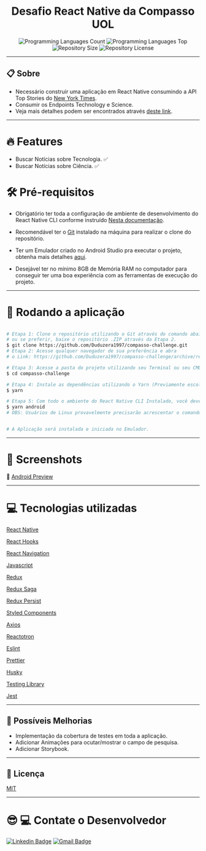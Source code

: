 <div>
  <h1 align="center">Desafio React Native da Compasso UOL</h1>
    <div align="center">
      <img alt="Programming Languages Count" src='https://img.shields.io/github/languages/count/duduzera1997/compasso-challenge?color=blueviolet"' />
      <img alt="Programming Languages Top" src="https://img.shields.io/github/languages/top/duduzera1997/compasso-challenge?color=blueviolet" />
      <img alt="Repository Size" src="https://img.shields.io/github/repo-size/duduzera1997/compasso-challenge?color=blueviolet" />
       <img alt="Repository License" src="https://img.shields.io/badge/license-MIT-brightgreen?color=blueviolet"/>
    </div>
</div>

---
## 📋 Sobre
- Necessário construir uma aplicação em React Native consumindo a API Top Stories do [New York Times](https://developer.nytimes.com/docs/top-stories-product/1/overview).
- Consumir os Endpoints Technology e Science.
- Veja mais detalhes podem ser encontrados através [deste link](https://github.com/recrutamento-compasso/teste-react-native).

---
# :fire: Features
- Buscar Notícias sobre Tecnologia. ✅
- Buscar Notícias sobre Ciência. ✅

# 🛠 Pré-requisitos
- Obrigatório ter toda a configuração de ambiente de desenvolvimento do React Native CLI conforme instruído [Nesta documentação](https://reactnative.dev/docs/environment-setup).

- Recomendável ter o [Git](https://git-scm.com/) instalado na máquina para realizar o clone do repositório.

- Ter um Emulador criado no Android Studio pra executar o projeto, obtenha mais detalhes [aqui](https://developer.android.com/studio/run/managing-avds?hl=pt-br).

- Desejável ter no mínimo 8GB de Memória RAM no computador para conseguir ter uma boa experiência com as ferramentas de execução do projeto.

---
# 🎲 Rodando a aplicação

```bash

# Etapa 1: Clone o repositório utilizando o Git através do comando abaixo (Ignorar Etapa 2).
# ou se preferir, baixe o repositório .ZIP através da Etapa 2.
$ git clone https://github.com/Duduzera1997/compasso-challenge.git
# Etapa 2: Acesse qualquer navegador de sua preferência e abra
# o Link: https://github.com/Duduzera1997/compasso-challenge/archive/refs/heads/master.zip e extraia pra onde preferir.

# Etapa 3: Acesse a pasta do projeto utilizando seu Terminal ou seu CMD.
$ cd compasso-challenge

# Etapa 4: Instale as dependências utilizando o Yarn (Previamente escolhido por mim pra gerir as dependências).
$ yarn

# Etapa 5: Com todo o ambiente do React Native CLI Instalado, você deverá ter um emulador criado no Android studio para rodar o comando a seguir.
$ yarn android
# OBS: Usuários de Linux provavelmente precisarão acrescentar o comando: && yarn start a frente do comando acima.


# A Aplicação será instalada e iniciada no Emulador.

```
---

# :iphone: Screenshots

:rocket: [Android Preview](https://imgur.com/a/6nY2ekG)

---

# 💻 Tecnologias utilizadas

[React Native](https://reactnative.dev/)

[React Hooks](https://pt-br.reactjs.org/docs/hooks-intro.html)

[React Navigation](https://reactnavigation.org/)

[Javascript](https://developer.mozilla.org/pt-BR/docs/Web/JavaScript)

[Redux](https://redux.js.org/)

[Redux Saga](https://redux-saga.js.org/)

[Redux Persist](https://github.com/rt2zz/redux-persist)

[Styled Components](https://styled-components.com/)

[Axios](https://github.com/axios/axios)

[Reactotron](https://github.com/infinitered/reactotron)

[Eslint](https://eslint.org/)

[Prettier](https://prettier.io/)

[Husky](https://github.com/typicode/husky)

[Testing Library](https://callstack.github.io/react-native-testing-library/)

[Jest](https://jestjs.io/pt-BR/)


---
## 🔮 Possíveis Melhorias
- Implementação da cobertura de testes em toda a aplicação.
- Adicionar Animações para ocutar/mostrar o campo de pesquisa.
- Adicionar Storybook.

---

## 📝 Licença

[MIT](https://github.com/duduzera1997/challenge-compasso/blob/master/LICENSE)

---
# :sunglasses: :computer: Contate o Desenvolvedor

[![Linkedin Badge](https://img.shields.io/badge/-Linkedin-0077b5?style=flat-square&logo=Linkedin&logoColor=white&link=https://www.linkedin.com/in/duduzera/)](https://www.linkedin.com/in/duduzera/) [![Gmail Badge](https://img.shields.io/badge/-Gmail-c71610?style=flat-square&logo=Gmail&logoColor=white&link=mailto:duuhnascimento.o@gmail.com)](mailto:duuhnascimento.o@gmail.com)

